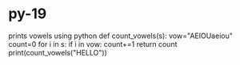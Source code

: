 # py-19
prints vowels using python
def count_vowels(s):
    vow="AEIOUaeiou"
    count=0
    for i in s:
        if i in vow:
            count+=1
    return count
print(count_vowels("HELLO"))
